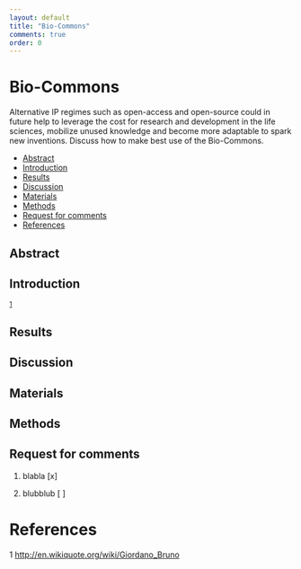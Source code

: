 ```yaml
---
layout: default
title: "Bio-Commons"
comments: true
order: 0
---
```

<div class="jumbotron">
	<div class="container">
	<h1><i class="fa fa-university"></i> 	Bio-Commons</h1>
    <p>
Alternative IP regimes such as open-access and open-source could in future help to leverage the cost for research and development in the life sciences, mobilize unused knowledge and become more adaptable to spark new inventions. Discuss how to make best use of the Bio-Commons.
    </p>
	</div>
</div>

* [Abstract](#Abstract)
* [Introduction](#Abstract)
* [Results](#Abstract)
* [Discussion](#Abstract)
* [Materials](#Abstract)
* [Methods](#Abstract)
* [Request for comments](#Abstract)
* [References](#Abstract)

## <a name="Abstract"></a>Abstract 

## <a name="Introduction"></a>Introduction 

<sup>[1](#1)</sup>

## <a name="Results"></a>Results 

## <a name="Discussion"></a>Discussion 

## <a name="Materials"></a>Materials 

## <a name="Methods"></a>Methods 

## <a name="Request for comments"></a>Request for comments 

1. blabla [x] 

2.  blubblub [ ] 

# <a name="References"></a>References 
1 <a name="1"></a> http://en.wikiquote.org/wiki/Giordano_Bruno

